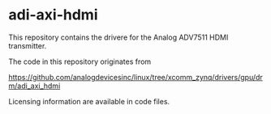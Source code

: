 # adi-axi-hdmi
This repository contains the drivere for the Analog ADV7511 HDMI transmitter.

The code in this repository originates from

<https://github.com/analogdevicesinc/linux/tree/xcomm_zynq/drivers/gpu/drm/adi_axi_hdmi>

Licensing information are available in code files.
